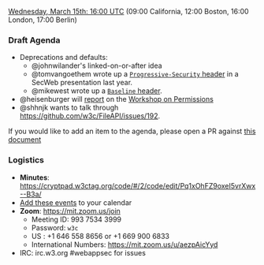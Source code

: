 [Wednesday, March 15th: 16:00 UTC](https://www.timeanddate.com/worldclock/fixedtime.html?iso=20230315T1600) (09:00 California, 12:00 Boston, 16:00 London, 17:00 Berlin)

### Draft Agenda

*   Deprecations and defaults:
    *    @johnwilander's linked-on-or-after idea
    *    @tomvangoethem wrote up a [`Progressive-Security` header](https://secweb.work/presentations/2022/Goethem-deprecation.pdf) in a SecWeb presentation last year.
    *    @mikewest wrote up a [`Baseline` header](https://github.com/mikewest/baseline-header).
*   @heisenburger will [report](https://www.w3.org/Privacy/permissions-ws-2022/report) on the [Workshop on Permissions](https://www.w3.org/Privacy/permissions-ws-2022/)
*  @shhnjk wants to talk through https://github.com/w3c/FileAPI/issues/192.

If you would like to add an item to the agenda, please open a PR against [this document](https://github.com/w3c/webappsec/new/main/meetings/2023/2023-03-15-agenda.md)

### Logistics

*   **Minutes**: https://cryptpad.w3ctag.org/code/#/2/code/edit/Pq1xOhFZ9oxeI5vrXwx--B3a/
*   [Add these events](https://www.w3.org/groups/wg/webappsec/calendar#export) to your calendar
*   **Zoom**: https://mit.zoom.us/join
    * Meeting ID: 993 7534 3999
    * Password: `w3c`
    * US : +1 646 558 8656 or +1 669 900 6833
    * International Numbers: https://mit.zoom.us/u/aezpAicYyd
*   IRC: irc.w3.org #webappsec for issues
